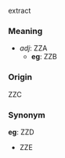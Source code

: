 extract
### Meaning
+ _adj_: ZZA
    + __eg__: ZZB

### Origin

ZZC

### Synonym

__eg__: ZZD

+ ZZE


